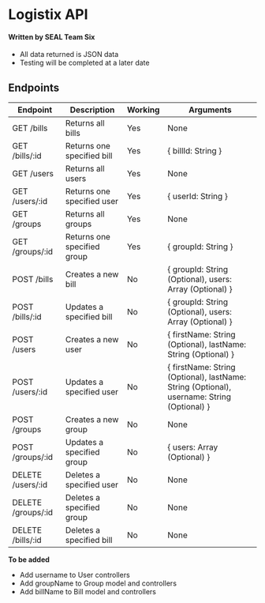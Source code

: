 # Logistix API
#### Written by SEAL Team Six
  
- All data returned is JSON data
- Testing will be completed at a later date  
  

## Endpoints
  
Endpoint | Description | Working | Arguments 
---------- | ------------------------------ | ---------- |  ---------- 
GET /bills | Returns all bills | Yes | None
GET /bills/:id | Returns one specified bill | Yes | { billId: String }
GET /users | Returns all users | Yes | None
GET /users/:id | Returns one specified user | Yes | { userId: String }
GET /groups | Returns all groups | Yes | None
GET /groups/:id | Returns one specified group | Yes | { groupId: String }
POST /bills | Creates a new bill | No | { groupId: String (Optional), users: Array (Optional) }
POST /bills/:id | Updates a specified bill | No | { groupId: String (Optional), users: Array (Optional) }
POST /users | Creates a new user | No | { firstName: String (Optional), lastName: String (Optional) }
POST /users/:id | Updates a specified user | No | { firstName: String (Optional), lastName: String (Optional), username: String (Optional) }
POST /groups | Creates a new group | No | None
POST /groups/:id | Updates a specified group | No | { users: Array (Optional) }
DELETE /users/:id | Deletes a specified user | No | None
DELETE /groups/:id | Deletes a specified group | No | None
DELETE /bills/:id | Deletes a specified bill | No | None

**To be added**
- Add username to User controllers
- Add groupName to Group model and controllers
- Add billName to Bill model and controllers
